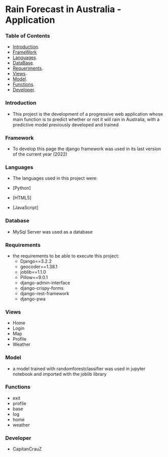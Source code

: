 # Rain Forecast in Australia - Application

### Table of Contents

- [Introduction](#Introduction).
- [FrameWork](#Framework)
- [Languages](#Languages).
- [DataBase](#Database).
- [Requeriments](#Requirements).
- [Views](#Views).
- [Model](#Model).
- [Functions](#Functions).
- [Developer](#Developer).

### Introduction
- This project is the development of a progressive web application whose main function is to predict whether or not it will rain in Australia, with a predictive model previously developed and trained

### Framework
- To develop this page the django framework was used in its last version of the current year (2022)

### Languages
- The languages used in this project were:

- [Python]
- [HTML5]
- [JavaScript]

### Database
- MySql Server was used as a database

### Requirements
- the requirements to be able to execute this project:
    + Django==3.2.2
    + geocoder==1.38.1
    + joblib==1.1.0
    + Pillow==9.0.1
    + django-admin-interface
    + django-crispy-forms
    + django-rest-framework
    + django-pwa

### Views 
- Home
- Login
- Map
- Profile
- Weather

### Model
- a model trained with randomforestclassifier was used in jupyter notebook and imported with the joblib library

### Functions
- exit
- profile
- base
- log
- home
- weather

### Developer
- CapitanCrauZ